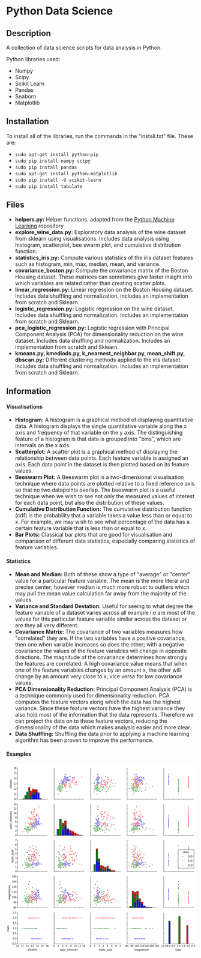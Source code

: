 # Python Data Science

## Description
A collection of data science scripts for data analysis in Python. 

Python libraries used:
- Numpy
- Scipy
- Scikit Learn
- Pandas
- Seaborn
- Matplotlib

## Installation
To install all of the libraries, run the commands in the "install.txt" file. These are:

- `sudo apt-get install python-pip`
- `sudo pip install numpy scipy`
- `sudo pip install pandas`
- `sudo apt-get install python-matplotlib`
- `sudo pip install -U scikit-learn`
- `sudo pip install tabulate`

## Files
- **helpers.py:** Helper functions. adapted from the [Python Machine Learning](https://github.com/GeorgeSeif/Python-Machine-Learning) repository
- **explore_wine_data.py:** Exploratory data analysis of the wine dataset from sklearn using visualisations. Includes data analysis using histogram, scatterplot, bee swarm plot, and cumulative distribution function.
- **statistics_iris.py:** Compute various statistics of the iris dataset features such as histogram, min, max, median, mean, and variance.
- **covariance_boston.py:** Compute the covariance matrix of the Boston Housing dataset. These matrices can sometimes give faster insight into which variables are related rather than creating scatter plots.
- **linear_regression.py:** Linear regression on the Boston Housing dataset. Includes data shuffling and normalization. Includes an implementation from scratch and Sklearn.
- **logistic_regression.py:** Logistic regression on the wine dataset. Includes data shuffling and normalization. Includes an implementation from scratch and Sklearn.
- **pca_logistic_regression.py:** Logistic regression with Principal Component Analysis (PCA) for dimensionality reduction on the wine dataset. Includes data shuffling and normalization. Includes an implementation from scratch and Sklearn.
- **kmeans.py, kmediods.py, k_nearnest_neighbor.py, mean_shift.py, dbscan.py:** Different clustering methods applied to the iris dataset. Includes data shuffling and normalization. Includes an implementation from scratch and Sklearn.

## Information

#### Visualisations
- **Histogram:** A histogram is a graphical method of displaying quantitative data. A histogram displays the single quantitative variable along the x axis and frequency of that variable on the y axis. The distinguishing feature of a histogram is that data is grouped into "bins", which are intervals on the x axis.
- **Scatterplot:** A scatter plot is a graphical method of displaying the relationship between data points. Each feature variable is assigned an axis. Each data point in the dataset is then plotted based on its feature values.
- **Beeswarm Plot:** A Beeswarm plot is a two-dimensional visualisation technique where data points are plotted relative to a fixed reference axis so that no two datapoints overlap. The beeswarm plot is a useful technique when we wish to see not only the measured values of interest for each data point, but also the distribution of these values. 
- **Cumulative Distribution Function:** The cumulative distribution function (cdf) is the probability that a variable takes a value less than or equal to x. For example, we may wish to see what percentage of the data has a certain feature variable that is less than or equal to x.
- **Bar Plots:** Classical bar plots that are good for visualisation and comparison of different data statistics, especially comparing statistics of feature variables.

#### Statistics
- **Mean and Median:** Both of these show a type of "average" or "center" value for a particular feature variable. The mean is the more literal and precise center; however median is much more robust to outliers which may pull the mean value calculation far away from the majority of the values. 
- **Variance and Standard Deviation:** Useful for seeing to what degree the feature variable of a dataset varies across all example i.e are most of the values for this particular feature variable similar across the dataset or are they all very different.  
- **Covariance Matrix:** The covariance of two variables measures how "correlated" they are. If the two variables have a positive covariance, then one when variable increases so does the other; with a negative covariance the values of the feature variables will change in opposite directions. The magnitude of the covariance determines how strongly the features are correlated. A high covariance value means that when one of the feature variables changes by an amount x, the other will change by an amount very close to x; vice versa for low covariance values. 
- **PCA Dimensionality Reduction:** Principal Component Analysis (PCA) is a technique commonly used for dimensionality reduction. PCA computes the feature vectors along which the data has the highest variance. Since these feature vectors have the highest variance they also hold most of the information that the data represents. Therefore we can project the data on to these feature vectors, reducing the dimensionality of the data which makes analysis easier and more clear. 
- **Data Shuffling:** Shuffling the data prior to applying a machine learning algorithm has been proven to improve the performance. 


#### Examples
![alt text](https://github.com/GeorgeSeif/Data-Science-Python/blob/master/Images/explore_wine_scattermatrix.png)